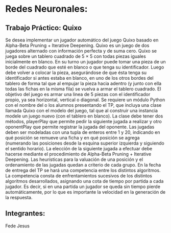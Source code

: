 # Redes Neuronales: 

## Trabajo Práctico: Quixo

Se desea implementar un jugador automático del juego Quixo basado en Alpha-Beta Pruning + Iterative Deepening.
Quixo es un juego de dos jugadores alternado con información perfecta y de suma cero. Quixo se juega sobre un tablero cuadrado de 5 × 5 con todas piezas iguales inicialmente en blanco. En su turno un jugador puede tomar una pieza de un borde del cuadrado que esté en blanco o que tenga su identificador. Luego debe volver a colocar la pieza, asegurándose de que ésta tenga su identificador si antes estaba en blanco, en uno de los otros bordes del tablero de forma tal que al empujar la pieza hacia adentro (y junto con ella todas las fichas en la misma fila) se vuelva a armar el tablero cuadrado.
El objetivo del juego es armar una linea de 5 piezas con el identificador propio, ya sea horizontal, vertical o diagonal. Se requiere un módulo Python con el nombre del o los alumnos presentando el TP, que incluya una clase llamada Quixo con el modelo del juego, tal que al construir una instancia modele un juego nuevo (con el tablero en blanco). La clase debe tener dos métodos, playerPlay que permite pedir la siguiente jugada a realizar y otro oponentPlay que permite registrar la jugada del oponente. 
Las jugadas deben ser modeladas con una tupla de enteros entre 1 y 20, indicando en qué posición se remueve una ficha y en qué posición se agrega (numerando las posiciones desde la esquina superior izquierda y siguiendo el sentido horario). La elección de la siguiente jugada a efectuar debe hacerse mediante el procedimiento de Alpha-Beta Pruning + Iterative Deepening. Las heurı́sticas para la valuación de una posición y el ordenamiento de las jugadas quedan a criterio de cada grupo.
En la fecha de entrega del TP se hará una competencia entre los distintos algoritmos. La competencia consta de enfrentamientos sucesivos de los distintos algoritmos desarrollados, asignando una cota de tiempo por partida a cada jugador. Es decir, si en una partida un jugador se queda sin tiempo pierde automáticamente, por lo que es importante la velocidad en la generación de la respuesta.

## Integrantes:

Fede
Jesus

